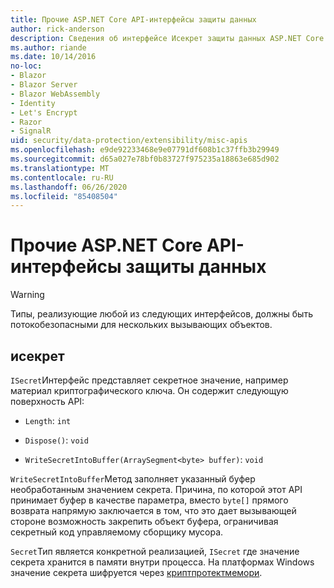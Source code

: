 ```yaml
---
title: Прочие ASP.NET Core API-интерфейсы защиты данных
author: rick-anderson
description: Сведения об интерфейсе Исекрет защиты данных ASP.NET Core.
ms.author: riande
ms.date: 10/14/2016
no-loc:
- Blazor
- Blazor Server
- Blazor WebAssembly
- Identity
- Let's Encrypt
- Razor
- SignalR
uid: security/data-protection/extensibility/misc-apis
ms.openlocfilehash: e9de92233468e9e07791df608b1c37ffb3b29949
ms.sourcegitcommit: d65a027e78bf0b83727f975235a18863e685d902
ms.translationtype: MT
ms.contentlocale: ru-RU
ms.lasthandoff: 06/26/2020
ms.locfileid: "85408504"
---
```

# <a name="miscellaneous-aspnet-core-data-protection-apis"></a>Прочие ASP.NET Core API-интерфейсы защиты данных

<a name="data-protection-extensibility-mics-apis"></a>

>[!WARNING]
> Типы, реализующие любой из следующих интерфейсов, должны быть потокобезопасными для нескольких вызывающих объектов.

## <a name="isecret"></a>исекрет

`ISecret`Интерфейс представляет секретное значение, например материал криптографического ключа. Он содержит следующую поверхность API:

* `Length`: `int`

* `Dispose()`: `void`

* `WriteSecretIntoBuffer(ArraySegment<byte> buffer)`: `void`

`WriteSecretIntoBuffer`Метод заполняет указанный буфер необработанным значением секрета. Причина, по которой этот API принимает буфер в качестве параметра, вместо `byte[]` прямого возврата напрямую заключается в том, что это дает вызывающей стороне возможность закрепить объект буфера, ограничивая секретный код управляемому сборщику мусора.

`Secret`Тип является конкретной реализацией, `ISecret` где значение секрета хранится в памяти внутри процесса. На платформах Windows значение секрета шифруется через [криптпротектмемори](https://msdn.microsoft.com/library/windows/desktop/aa380262(v=vs.85).aspx).
